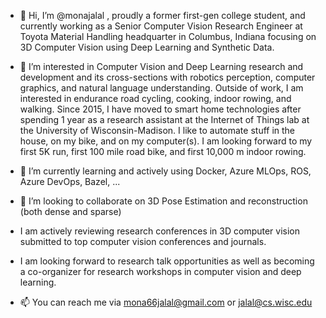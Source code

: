 - 👋 Hi, I’m @monajalal , proudly a former first-gen college student, and currently working as a Senior Computer Vision Research Engineer at Toyota Material Handling headquarter in Columbus, Indiana focusing on 3D Computer Vision using Deep Learning and Synthetic Data.
- 👀 I’m interested in Computer Vision and Deep Learning research and development and its cross-sections with robotics perception, computer graphics, and natural language understanding. Outside of work, I am interested in endurance road cycling, cooking, indoor rowing, and walking. Since 2015, I have moved to smart home technologies after spending 1 year as a research assistant at the Internet of Things lab at the University of Wisconsin-Madison. I like to automate stuff in the house, on my bike, and on my computer(s). 
I am looking forward to my first 5K run, first 100 mile road bike, and first 10,000 m indoor rowing.

- 🌱 I’m currently learning and actively using Docker, Azure MLOps, ROS, Azure DevOps, Bazel, ...
- 💞️ I’m looking to collaborate on 3D Pose Estimation and reconstruction (both dense and sparse)
- I am actively reviewing research conferences in 3D computer vision submitted to top computer vision conferences and journals. 
- I am looking forward to research talk opportunities as well as becoming a co-organizer for research workshops in computer vision and deep learning. 
- 📫 You can reach me via mona66jalal@gmail.com or jalal@cs.wisc.edu

<!---
monajalal/monajalal is a ✨ special ✨ repository because its `README.md` (this file) appears on your GitHub profile.
You can click the Preview link to take a look at your changes.
--->
